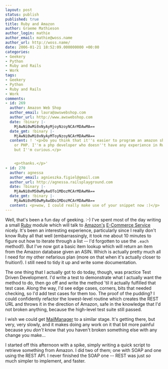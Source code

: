 ```yaml
---
layout: post
status: publish
published: true
title: Ruby and Amazon
author: Graeme Mathieson
author_login: mathie
author_email: mathie@woss.name
author_url: http://woss.name/
date: 2006-01-21 18:52:09.000000000 +00:00
categories:
- Geekery
- Python
- Ruby and Rails
- Work
tags:
- Geekery
- Python
- Ruby and Rails
- Work
comments:
- id: 269
  author: Amazon Web Shop
  author_email: laura@awswebshop.com
  author_url: http://www.awswebshop.com
  date: !binary |-
    MjAwNi0wMi0xNyAyMjoyNzoyNCArMDAwMA==
  date_gmt: !binary |-
    MjAwNi0wMi0xNyAyMToyNzoyNCArMDAwMA==
  content: ! '<p>Do you think that it''s easier to program an amazon shop in Ruby
    or PHP. I''m a php developer who doesn''t have any experience in Ruby myself,
    but I''m curious.</p>


    <p>thanks.</p>'
- id: 270
  author: agnessa
  author_email: agnieszka.figiel@gmail.com
  author_url: http://agnessa.railsplayground.com
  date: !binary |-
    MjAwNi0xMS0wMyAwOTo1MDozMCArMDAwMA==
  date_gmt: !binary |-
    MjAwNi0xMS0wMyAwODo1MDozMCArMDAwMA==
  content: <p>wow, I could really make use of your snippet now :)</p>
---
```

Well, that's been a fun day of geeking. :-)  I've spent most of the day writing a small <a href="http://www.ruby-lang.org/">Ruby</a> module which will talk to [Amazon's](http://www.amazon.co.uk/) [E-Commerce Service](http://www.amazon.com/gp/aws/landing.html) nicely.  It's been an interesting experience, particularly since I really don't know Ruby all that well (embarrassingly, it took me about 10 minutes to figure out how to iterate through a list -- I'd forgotten to use the `.each` method!).  But I've now got a basic item lookup which will return an item from the Amazon database given an ASIN.  Which is actually pretty much all I need for my other nefarious plan (more on that when it's actually closer to fruition!).  I still need to tidy it up and write some documentation.

The one thing that I actually got to do today, though, was practice Test Driven Development.  I'd write a test to demonstrate what I actually want the method to do, then go off and write the method 'til it actually fulfilled that test case.  Along the way, I'd see edge cases, corners, bits that needed checking, so I'd add test cases for them too.  The proof of the pudding?  I could confidently refactor the lowest-level routine which creates the REST URL and throws it in the direction of Amazon, safe in the knowledge that I'd not broken anything, because the high-level test suite still passed.

I wish we could get [MailManager](http://www.logicalware.com/) to a similar stage.  It's getting there, but very, very slowly, and it makes doing any work on it that bit more painful because you *don't* know that you haven't broken something else with any change you make...

I started off this afternoon with a spike, simply writing a quick script to retrieve something from Amazon.  I did two of them; one with SOAP and one using the REST API.  I never finished the SOAP one -- REST was just *so* much simpler to implement, and faster.
